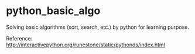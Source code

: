 # python_basic_algo
Solving basic algorithms (sort, search, etc.) by python for learning purpose.

Reference: http://interactivepython.org/runestone/static/pythonds/index.html
